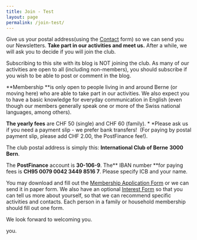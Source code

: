 ```yaml
---
title: Join - Test
layout: page
permalink: /join-test/
---
```


Give us your postal address(using the [Contact](https://icberne.org/contact-2/) form) so we can send you our Newsletters. **Take part in our activities and meet us.** After a while, we will ask you to  decide if you will join the club.

Subscribing to this site with its blog is NOT joining the club. As many of our activities are open to all (including non-members), you should subscribe if you wish to be able to post or comment in the blog. 

**Membership **is only open to people living in and around Berne (or moving here) who are able to take part in our activities. We also expect you to have a basic knowledge for everyday communication in English (even though our members generally speak one or more of the Swiss national languages, among others). 

**The yearly fees** are CHF 50 (single) and CHF 60 (family).&nbsp;* *Please ask us if you need a payment slip - we prefer bank transfers!&nbsp; (For paying by postal payment slip, please add CHF 2.00, the PostFinance fee!).

The club postal address is simply this: 
**International Club of Berne**
**3000 Bern**. 

The **PostFinance** account is **30-106-9**.
The** IBAN number **for paying fees is **CH95 0079 0042 3449 8516 7**. Please specify ICB and your name.

You may download and fill out the [Membership Application Form](https://icberne.files.wordpress.com/2021/03/015_ma-membership_application.pdf) or we can send it in paper form. We also have an optional [Interest Form](http://www.tinyurl.com/ICB-Interests-Form) so that you can tell us more about yourself, so that we can recommend specific activities and contacts. Each person in a family or household membership should fill out one form.  

We look forward to welcoming you.

 you.





